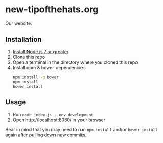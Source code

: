 # new-tipofthehats.org 
Our website.

## Installation
1. [Install Node.js 7 or greater](https://nodejs.org/en/)
1. Clone this repo
1. Open a terminal in the directory where you cloned this repo
1. Install npm & bower dependencies 
	```bash
	npm install -g bower
	npm install
	bower install
	```
	
## Usage
1. Run `node index.js --env development`
1. Open http://localhost:8080/ in your browser

Bear in mind that you may need to run `npm install` and/or `bower install` again after pulling down new commits.
